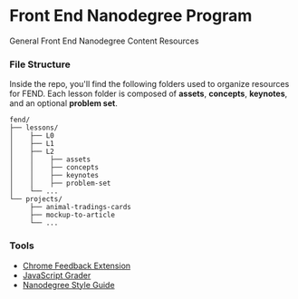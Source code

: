 # Front End Nanodegree Program

General Front End Nanodegree Content Resources

### File Structure

Inside the repo, you'll find the following folders used to organize resources for FEND. Each lesson folder is composed of **assets**, **concepts**, **keynotes**, and an optional **problem set**.

```
fend/
├── lessons/
│    ├── L0
│    ├── L1
│    ├── L2
│    │    ├── assets
│    │    ├── concepts
│    │    ├── keynotes
│    │    ├── problem-set
│    └── ...
└── projects/
     ├── animal-tradings-cards
     ├── mockup-to-article
     └── ...
```

### Tools

* [Chrome Feedback Extension](http://labs.udacity.com/udacity-feedback-extension/)
* [JavaScript Grader](https://github.com/udacity/js-grader)
* [Nanodegree Style Guide](http://udacity.github.io/frontend-nanodegree-styleguide/)
